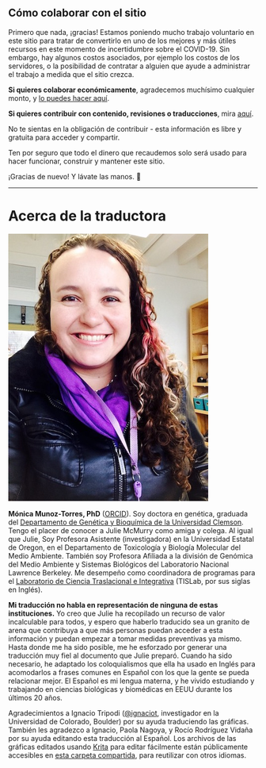 ## Cómo colaborar con el sitio

Primero que nada, ¡gracias! Estamos poniendo mucho trabajo voluntario en este sitio para tratar de convertirlo en uno de los mejores y más útiles recursos en este momento de incertidumbre sobre el COVID-19. Sin embargo, hay algunos costos asociados, por ejemplo los costos de los servidores, o la posibilidad de contratar a alguien que ayude a administrar el trabajo a medida que el sitio crezca.

**Si quieres colaborar económicamente**, agradecemos muchísimo cualquier monto, y [lo puedes hacer aquí](https://opencollective.com/flattenthecurve).

**Si quieres contribuir con contenido, revisiones o traducciones**, mira [aquí](https://github.com/flattenthecurve/guide/blob/master/CONTRIBUTING.md).

No te sientas en la obligación de contribuir - esta información es libre y gratuita para acceder y compartir.

Ten por seguro que todo el dinero que recaudemos solo será usado para hacer funcionar, construir y mantener este sitio.

¡Gracias de nuevo! Y lávate las manos. 🙂

----

# Acerca de la traductora

![Retrato de Monica Munoz-Torres](images/es/Munoz-Torres.jpg)

**Mónica Munoz-Torres, PhD** ([ORCID](https://orcid.org/0000-0001-8430-6039)). Soy doctora en genética, graduada del [Departamento de Genética y Bioquímica de la Universidad Clemson](https://www.clemson.edu/science/departments/genetics-biochemistry/). Tengo el placer de conocer a Julie McMurry como amiga y colega. Al igual que Julie, Soy Profesora Asistente (investigadora) en la Universidad Estatal de Oregon, en el Departamento de Toxicología y Biología Molecular del Medio Ambiente. También soy Profesora Afiliada a la división de Genómica del Medio Ambiente y Sistemas Biológicos del Laboratorio Nacional Lawrence Berkeley. Me desempeño como coordinadora de programas para el [Laboratorio de Ciencia Traslacional e Integrativa](http://tislab.org) (TISLab, por sus siglas en Inglés). 

**Mi traducción no habla en representación de ninguna de estas instituciones.** Yo creo que Julie ha recopilado un recurso de valor incalculable para todos, y espero que haberlo traducido sea un granito de arena que contribuya a que más personas puedan acceder a esta información y puedan empezar a tomar medidas preventivas ya mismo. 
Hasta donde me ha sido posible, me he esforzado por generar una traducción muy fiel al documento que Julie preparó. Cuando ha sido necesario, he adaptado los coloquialismos que ella ha usado en Inglés para acomodarlos a frases comunes en Español con los que la gente se pueda relacionar mejor. El Español es mi lengua materna, y he vivido estudiando y trabajando en ciencias biológicas y biomédicas en EEUU durante los últimos 20 años.

Agradecimientos a Ignacio Tripodi ([@ignaciot](https://twitter.com/ignaciot), investigador en la Universidad de Colorado, Boulder) por su ayuda traduciendo las gráficas. También les agradezco a Ignacio, Paola Nagoya, y Rocío Rodríguez Vidaña por su ayuda editando esta traducción al Español. Los archivos de las gráficas editados usando [Krita](https://krita.org/es/#) para editar fácilmente están públicamente accesibles en [esta carpeta compartida](https://t.co/pQF2NTsq6J?amp=1), para reutilizar con otros idiomas. 
